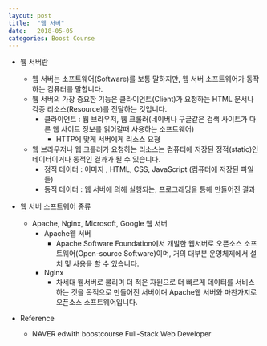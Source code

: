 ```yaml
---
layout: post
title:  "웹 서버"
date:   2018-05-05
categories: Boost Course
---
```


- 웹 서버란
  - 웹 서버는 소프트웨어(Software)를 보통 말하지만, 웹 서버 소프트웨어가 동작하는 컴퓨터를 말합니다.
  - 웹 서버의 가장 중요한 기능은 클라이언트(Client)가 요청하는 HTML 문서나 각종 리소스(Resource)를 전달하는 것입니다.
    - 클라이언트 : 웹 브라우저, 웹 크롤러(네이버나 구글같은 검색 사이트가 다른 웹 사이트 정보를 읽어갈때 사용하는 소프트웨어)
      - HTTP에 맞게 서버에게 리소스 요쳥
  - 웹 브라우저나 웹 크롤러가 요청하는 리소스는 컴퓨터에 저장된 정적(static)인 데이터이거나 동적인 결과가 될 수 있습니다.
    - 정적 데이터 : 이미지 , HTML, CSS, JavaScript (컴퓨터에 저장된 파일들)
    - 동적 데이터 : 웹 서버에 의해 실행되는, 프로그래밍을 통해 만들어진 결과
- 웹 서버 소프트웨어 종류
  - Apache, Nginx, Microsoft, Google 웹 서버
    - Apache웹 서버
      - Apache Software Foundation에서 개발한 웹서버로 오픈소스 소프트웨어(Open-source Software)이며, 거의 대부분 운영체제에서 설치 및 사용을 할 수 있습니다.
    - Nginx 
      - 차세대 웹서버로 불리며 더 적은 자원으로 더 빠르게 데이터를 서비스하는 것을 목적으로 만들어진 서버이며 Apache웹 서버와 마찬가지로 오픈소스 소프트웨어입니다.
- Reference

  - NAVER edwith boostcourse Full-Stack Web Developer 



